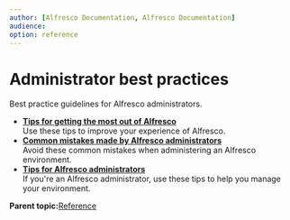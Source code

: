 ```yaml
---
author: [Alfresco Documentation, Alfresco Documentation]
audience: 
option: reference
---
```


# Administrator best practices

Best practice guidelines for Alfresco administrators.

-   **[Tips for getting the most out of Alfresco](../concepts/twelve-tips.md)**  
Use these tips to improve your experience of Alfresco.
-   **[Common mistakes made by Alfresco administrators](../concepts/ten-mistakes.md)**  
Avoid these common mistakes when administering an Alfresco environment.
-   **[Tips for Alfresco administrators](../concepts/seven-shortcuts.md)**  
If you're an Alfresco administrator, use these tips to help you manage your environment.

**Parent topic:**[Reference](../concepts/ch-reference.md)

